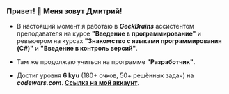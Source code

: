 ### Привет! 👋 Меня зовут Дмитрий!
+ В настоящий момент я работаю в ***GeekBrains*** ассистентом преподавателя на курсе **"Введение в программирование"** и ревьюером на курсах **"Знакомство с языками программирования (C#)"** и **"Введение в контроль версий"**.

+ Там же продолжаю учиться на программе **"Разработчик"**.

+ Достиг уровня **6 kyu** (180+ очков, 50+ решённых задач) на ***codewars.com***. **[Ссылка на мой аккаунт](https://www.codewars.com/users/PromathBul/)**.

<!--
**PromathBul/PromathBul** is a ✨ _special_ ✨ repository because its `README.md` (this file) appears on your GitHub profile.
-->

